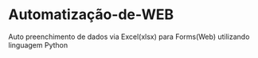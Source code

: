 # Automatização-de-WEB
Auto preenchimento de dados via Excel(xlsx) para Forms(Web) utilizando linguagem Python
